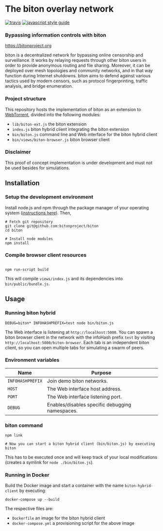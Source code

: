 # The biton overlay network
 [![travis][travis-image]][travis-url] [![javascript style guide][standard-image]][standard-url]

[travis-image]: https://img.shields.io/travis/bitonproject/biton/master.svg
[travis-url]: https://travis-ci.org/bitonproject/biton
[standard-image]: https://img.shields.io/badge/code_style-standard-brightgreen.svg
[standard-url]: https://standardjs.com

### Bypassing information controls with biton
https://bitonproject.org

biton is a decentralized network for bypassing online censorship and
surveillance. It works by relaying requests through other biton users in order
to provide anonymous routing and file sharing. Moreover, it can be deployed over
mesh topologies and community networks, and in that way function during Internet
shutdowns. biton aims to defend against various tactics used by modern censors,
such as protocol fingerprinting, traffic analysis, and bridge enumeration.


### Project structure

This repository hosts the implementation of biton as an extension to
[WebTorrent](https://webtorrent.io), divided into the following modules:

  * `lib/biton-ext.js` the biton extension
  * `index.js` biton hybrid client integrating the biton extension
  * `bin/biton.js` command line and Web interface for the biton hybrid client
  * `bin/views/biton-browser.js` biton browser client


### Disclaimer

This proof of concept implementation is under development and must not be used
besides for simulations.


## Installation

### Setup the development environment

Install node.js and npm through the package manager of your operating system
([instructions here](https://nodejs.org/en/download/package-manager/)). Then,

```shell
# Fetch git repository
git clone git@github.com:bitonproject/biton
cd biton

# Install node modules
npm install
```

### Compile browser client resources

```shell

npm run-script build
```

This will compile `views/index.js` and its dependencies into
`bin/public/bundle.js`.


## Usage

### Running biton hybrid

```shell
DEBUG=biton* INFOHASHPREFIX=test node bin/biton.js
```

The Web interface is listening at `http://localhost:5000`. You can spawn a
biton browser client in the network with the infoHash prefix `test` by visiting
`http://localhost:5000/biton-browser`. Each tab is an independent biton client,
so you can open multiple tabs for simulating a swarm of peers.


### Environment variables

| Name      | Purpose                                         |
|-----------|-------------------------------------------------|
| `INFOHASHPREFIX` | Join demo biton networks.                |
| `HOST`    | The Web interface host address.                 |
| `PORT`    | The Web interface listening port.               |
| `DEBUG`   | Enables/disables specific debugging namespaces. |


### biton command

```shell
npm link

# Now you can start a biton hybrid client (bin/biton.js) by executing
biton
```

This has to be executed once and will keep track of your local modifications
(creates a symlink for `node ./bin/biton.js`).


### Running in Docker

Build the Docker image and start a container with the name `biton-hybrid-client`
by executing:

```shell
docker-compose up --build
```

The respective files are:

* `Dockerfile` an image for the biton hybrid client
* `docker-compose.yml` a provisioning script for the above image
